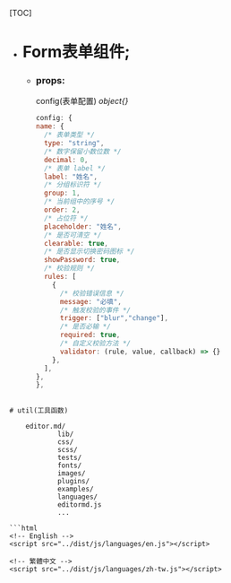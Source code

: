 [TOC]

- # Form表单组件;
	- ### props:
     	config(表单配置)
		*object{}*
		```javascript
      config: {
        name: {
          /* 表单类型 */
          type: "string",
          /* 数字保留小数位数 */
          decimal: 0,
          /* 表单 label */
          label: "姓名",
          /* 分组标识符 */
          group: 1,
          /* 当前组中的序号 */
          order: 2,
          /* 占位符 */
          placeholder: "姓名",
          /* 是否可清空 */
          clearable: true,
          /* 是否显示切换密码图标 */
          showPassword: true,
          /* 校验规则 */
          rules: [
            {
			  /* 校验错误信息 */
              message: "必填",
			  /* 触发校验的事件 */
              trigger: ["blur","change"],
			  /* 是否必输 */
              required: true,
			  /* 自定义校验方法 */
			  validator: (rule, value, callback) => {}
            },
          ],
        },
      },
```

# util(工具函数)

    editor.md/
            lib/
            css/
            scss/
            tests/
            fonts/
            images/
            plugins/
            examples/
            languages/     
            editormd.js
            ...

```html
<!-- English -->
<script src="../dist/js/languages/en.js"></script>

<!-- 繁體中文 -->
<script src="../dist/js/languages/zh-tw.js"></script>
```
